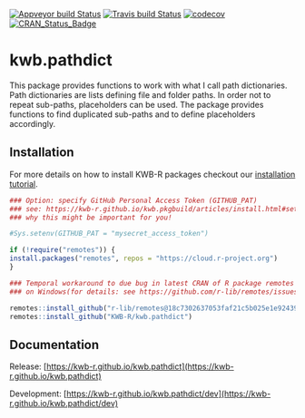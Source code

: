 [![Appveyor build Status](https://ci.appveyor.com/api/projects/status/github/KWB-R/kwb.pathdict?branch=master&svg=true)](https://ci.appveyor.com/project/KWB-R/kwb-pathdict/branch/master)
[![Travis build Status](https://travis-ci.org/KWB-R/kwb.pathdict.svg?branch=master)](https://travis-ci.org/KWB-R/kwb.pathdict)
[![codecov](https://codecov.io/github/KWB-R/kwb.pathdict/branch/master/graphs/badge.svg)](https://codecov.io/github/KWB-R/kwb.pathdict)
[![CRAN_Status_Badge](https://www.r-pkg.org/badges/version/kwb.pathdict)]()

# kwb.pathdict

This package provides functions to work with
what I call path dictionaries. Path dictionaries are lists defining
file and folder paths. In order not to repeat sub-paths, placeholders
can be used. The package provides functions to find duplicated
sub-paths and to define placeholders accordingly.

## Installation

For more details on how to install KWB-R packages checkout our [installation tutorial](https://kwb-r.github.io/kwb.pkgbuild/articles/install.html).

```r
### Option: specify GitHub Personal Access Token (GITHUB_PAT)
### see: https://kwb-r.github.io/kwb.pkgbuild/articles/install.html#set-your-github_pat
### why this might be important for you!

#Sys.setenv(GITHUB_PAT = "mysecret_access_token")

if (!require("remotes")) {
install.packages("remotes", repos = "https://cloud.r-project.org")
}

### Temporal workaround to due bug in latest CRAN of R package remotes v2.0.2
### on Windows(for details: see https://github.com/r-lib/remotes/issues/248)

remotes::install_github("r-lib/remotes@18c7302637053faf21c5b025e1e9243962db1bdc")
remotes::install_github("KWB-R/kwb.pathdict")
```

## Documentation

Release: [https://kwb-r.github.io/kwb.pathdict](https://kwb-r.github.io/kwb.pathdict)

Development: [https://kwb-r.github.io/kwb.pathdict/dev](https://kwb-r.github.io/kwb.pathdict/dev)
